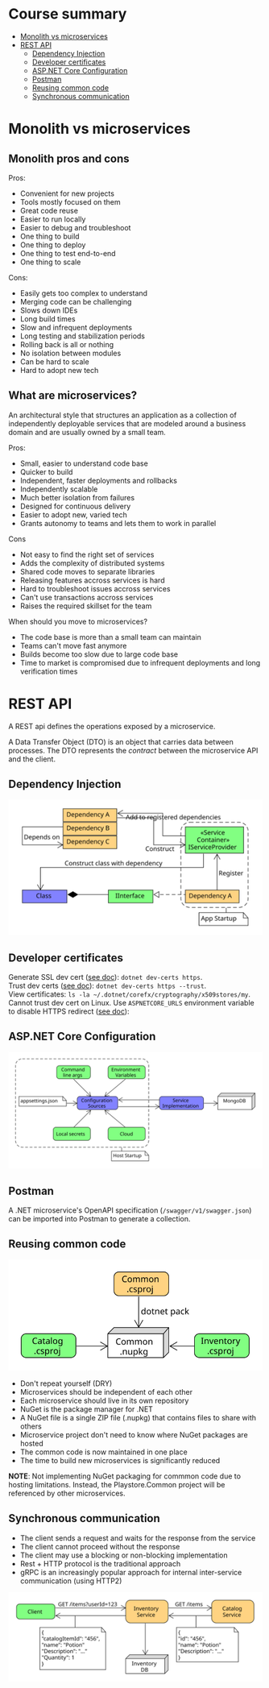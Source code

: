 # Course summary
- [Monolith vs microservices](#monolith-vs-microservices)
- [REST API](#rest-api)
    - [Dependency Injection](#dependency-injection)
    - [Developer certificates](#developer-certificates)
    - [ASP.NET Core Configuration](#aspnet-core-configuration)
    - [Postman](#postman)
    - [Reusing common code](#reusing-common-code)
    - [Synchronous communication](#synchronous-communication)


# Monolith vs microservices
## Monolith pros and cons
Pros:
- Convenient for new projects
- Tools mostly focused on them
- Great code reuse
- Easier to run locally
- Easier to debug and troubleshoot
- One thing to build
- One thing to deploy
- One thing to test end-to-end
- One thing to scale

Cons:
- Easily gets too complex to understand
- Merging code can be challenging
- Slows down IDEs
- Long build times
- Slow and infrequent deployments
- Long testing and stabilization periods
- Rolling back is all or nothing
- No isolation between modules
- Can be hard to scale
- Hard to adopt new tech

## What are microservices?
An architectural style that structures an application as a collection of independently deployable services that are modeled around a business domain and are usually owned by a small team.  

Pros:
- Small, easier to understand code base
- Quicker to build
- Independent, faster deployments and rollbacks
- Independently scalable
- Much better isolation from failures
- Designed for continuous delivery
- Easier to adopt new, varied tech
- Grants autonomy to teams and lets them to work in parallel

Cons
- Not easy to find the right set of services
- Adds the complexity of distributed systems
- Shared code moves to separate libraries
- Releasing features accross services is hard
- Hard to troubleshoot issues accross services
- Can't use transactions accross services
- Raises the required skillset for the team

When should you move to microservices?
- The code base is more than a small team can maintain
- Teams can't move fast anymore
- Builds become too slow due to large code base
- Time to market is compromised due to infrequent deployments and long verification times

# REST API
A REST api defines the operations exposed by a microservice.

A Data Transfer Object (DTO) is an object that carries data between processes. The DTO represents the _contract_ between the microservice API and the client.

## Dependency Injection
![Dependency Injection](dependency_injection.svg)

## Developer certificates
Generate SSL dev cert ([see doc](https://learn.microsoft.com/en-us/dotnet/core/tools/dotnet-dev-certs)): `dotnet dev-certs https`.  
Trust dev certs ([see doc](https://learn.microsoft.com/en-us/aspnet/core/security/enforcing-ssl?view=aspnetcore-8.0&tabs=visual-studio%2Clinux-ubuntu%2Clinux-sles#trust-the-aspnet-core-https-development-certificate-on-windows-and-macos)): `dotnet dev-certs https --trust`.  
View certificates: `ls -la ~/.dotnet/corefx/cryptography/x509stores/my`.  
Cannot trust dev cert on Linux. Use `ASPNETCORE_URLS` environment variable to disable HTTPS redirect ([see doc](https://learn.microsoft.com/en-us/aspnet/core/security/enforcing-ssl?view=aspnetcore-8.0&tabs=visual-studio%2Clinux-ubuntu%2Clinux-sles)): 

## ASP.NET Core Configuration
![ASP.NET Core Configuration](dotnet_configuration.svg)

## Postman
A .NET microservice's OpenAPI specification (`/swagger/v1/swagger.json`) can be imported into Postman to generate a collection.

## Reusing common code
![Common code using NuGet](common_nuget.svg)

- Don't repeat yourself (DRY)
- Microservices should be independent of each other
- Each microservice should live in its own repository
- NuGet is the package manager for .NET
- A NuGet file is a single ZIP file (.nupkg) that contains files to share with others
- Microservice project don't need to know where NuGet packages are hosted
- The common code is now maintained in one place
- The time to build new microservices is significantly reduced

**NOTE**: Not implementing NuGet packaging for commmon code due to hosting limitations. Instead, the Playstore.Common project will be referenced by other microservices.

## Synchronous communication
- The client sends a request and waits for the response from the service
- The client cannot proceed without the response
- The client may use a blocking or non-blocking implementation
- Rest + HTTP protocol is the traditional approach
- gRPC is an increasingly popular approach for internal inter-service communication (using HTTP2)

![Synchronous communication](sync_communication.svg)